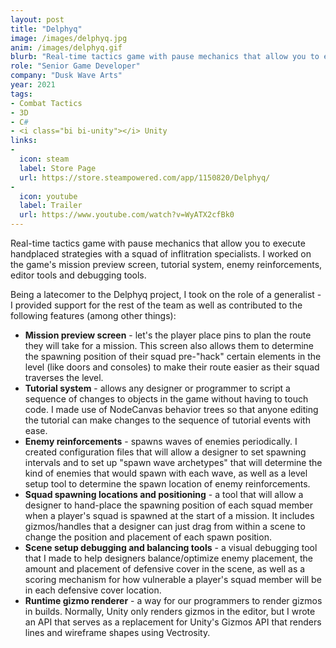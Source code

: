 ```yaml
---
layout: post
title: "Delphyq"
image: /images/delphyq.jpg
anim: /images/delphyq.gif
blurb: "Real-time tactics game with pause mechanics that allow you to execute handplaced strategies."
role: "Senior Game Developer"
company: "Dusk Wave Arts"
year: 2021
tags:
- Combat Tactics
- 3D
- C#
- <i class="bi bi-unity"></i> Unity
links:
-
  icon: steam
  label: Store Page
  url: https://store.steampowered.com/app/1150820/Delphyq/
-
  icon: youtube
  label: Trailer
  url: https://www.youtube.com/watch?v=WyATX2cfBk0
---
```


Real-time tactics game with pause mechanics that allow you to execute handplaced strategies with a squad of inflitration specialists. I worked on the game's mission preview screen, tutorial system, enemy reinforcements, editor tools and debugging tools.

<!--more-->

Being a latecomer to the Delphyq project, I took on the role of a generalist - I provided support for the rest of the team as well as contributed to the following features (among other things):
* **Mission preview screen** - let's the player place pins to plan the route they will take for a mission. This screen also allows them to determine the spawning position of their squad pre-"hack" certain elements in the level (like doors and consoles) to make their route easier as their squad traverses the level.
* **Tutorial system** - allows any designer or programmer to script a sequence of changes to objects in the game without having to touch code. I made use of NodeCanvas behavior trees so that anyone editing the tutorial can make changes to the sequence of tutorial events with ease.
* **Enemy reinforcements** - spawns waves of enemies periodically. I created configuration files that will allow a designer to set spawning intervals and to set up "spawn wave archetypes" that will determine the kind of enemies that would spawn with each wave, as well as a level setup tool to determine the spawn location of enemy reinforcements.
* **Squad spawning locations and positioning** - a tool that will allow a designer to hand-place the spawning position of each squad member when a player's squad is spawned at the start of a mission. It includes gizmos/handles that a designer can just drag from within a scene to change the position and placement of each spawn position.
* **Scene setup debugging and balancing tools** - a visual debugging tool that I made to help designers balance/optimize enemy placement, the amount and placement of defensive cover in the scene, as well as a scoring mechanism for how vulnerable a player's squad member will be in each defensive cover location.
* **Runtime gizmo renderer** - a way for our programmers to render gizmos in builds. Normally, Unity only renders gizmos in the editor, but I wrote an API that serves as a replacement for Unity's Gizmos API that renders lines and wireframe shapes using Vectrosity.